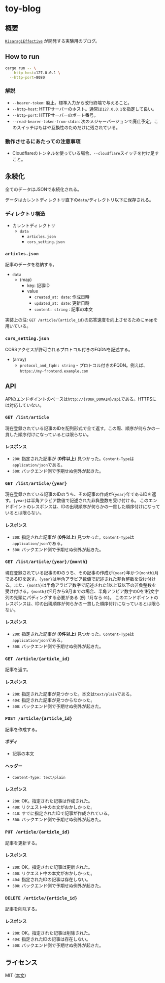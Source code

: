 # toy-blog
## 概要
[`KisaragiEffective`](https://github.com/KisaragiEffective/) が開発する実験用のブログ。

## How to run
```sh
cargo run -- \
  --http-host=127.0.0.1 \
  --http-port=8080
```

### 解説
* `--bearer-token`: 廃止。標準入力から改行終端で与えること。
* `--http-host`: HTTPサーバーのホスト。通常は`127.0.0.1`を指定して良い。
* `--http-port`: HTTPサーバーのポート番号。
* `--read-bearer-token-from-stdin`: 次のメジャーバージョンで廃止予定。このスイッチはもはや互換性のためだけに残されている。

### 動作させるにあたっての注意事項
* Cloudflareのトンネルを使っている場合、`--cloudflare`スイッチを付け足すこと。

## 永続化
全てのデータはJSONで永続化される。

データはカレントディレクトリ直下の`data/`ディレクトリ以下に保存される。

### ディレクトリ構造
* カレントディレクトリ
  * `data`
    * `articles.json`
    * `cors_setting.json`

### `articles.json`
記事のデータを格納する。
* `data`
  * (map)
    * key: 記事ID
    * value
      * `created_at: date`: 作成日時
      * `updated_at: date`: 更新日時
      * `content: string` : 記事の本文

実装上の注: `GET /article/{article_id}`の応答速度を向上させるためにmapを用いている。

### `cors_setting.json`
CORSアクセスが許可されるプロトコル付きのFQDNを記述する。
* (array)
  * `protocol_and_fqdn: string` - プロトコル付きのFQDN。例えば、`https://my-frontend.example.com`

## API
APIのエンドポイントのベースは`http://{YOUR_DOMAIN}/api`である。HTTPSには対応していない。

### `GET /list/article`
現在登録されている記事のIDを配列形式で全て返す。この際、順序が何らかの一貫した順序付けになっているとは限らない。

#### レスポンス
* `200`: 指定された記事が (**0件以上**) 見つかった。`Content-Type`は`application/json`である。
* `500`: バックエンド側で予期せぬ例外が起きた。

### `GET /list/article/{year}`
現在登録されている記事のIDのうち、その記事の作成が`{year}`年であるIDを返す。`{year}`は半角アラビア数値で記述された非負整数を受け付ける。
このエンドポイントのレスポンスは、IDの出現順序が何らかの一貫した順序付けになっているとは限らない。

#### レスポンス
* `200`: 指定された記事が (**0件以上**) 見つかった。`Content-Type`は`application/json`である。
* `500`: バックエンド側で予期せぬ例外が起きた。

### `GET /list/article/{year}/{month}`
現在登録されている記事のIDのうち、その記事の作成が`{year}`年かつ`{month}`月であるIDを返す。`{year}`は半角アラビア数値で記述された非負整数を受け付ける。また、`{month}`は半角アラビア数字で記述された1以上12以下の非負整数を受け付ける。`{month}`が1月から9月までの場合、半角アラビア数字の0を1桁文字列の先頭にパディングする必要がある (例: 1月なら `01`)。
このエンドポイントのレスポンスは、IDの出現順序が何らかの一貫した順序付けになっているとは限らない。

#### レスポンス
* `200`: 指定された記事が (**0件以上**) 見つかった。`Content-Type`は`application/json`である。
* `500`: バックエンド側で予期せぬ例外が起きた。

### `GET /article/{article_id}`
記事を返す。

#### レスポンス
* `200`: 指定された記事が見つかった。本文は`text/plain`である。
* `404`: 指定された記事が見つからなかった。
* `500`: バックエンド側で予期せぬ例外が起きた。

### `POST /article/{article_id}`
記事を作成する。

#### ボディ
* 記事の本文

#### ヘッダー
* `Content-Type: text/plain`

#### レスポンス
* `200`: OK。指定された記事は作成された。
* `400`: リクエスト中の本文がおかしかった。
* `410`: すでに指定されたIDで記事が作成されている。
* `500`: バックエンド側で予期せぬ例外が起きた。

### `PUT /article/{article_id}`
記事を更新する。

#### レスポンス
* `200`: OK。指定された記事は更新された。
* `400`: リクエスト中の本文がおかしかった。
* `404`: 指定されたIDの記事は存在しない。
* `500`: バックエンド側で予期せぬ例外が起きた。

### `DELETE /article/{article_id}`
記事を削除する。

#### レスポンス
* `200`: OK。指定された記事は削除された。
* `404`: 指定されたIDの記事は存在しない。
* `500`: バックエンド側で予期せぬ例外が起きた。

## ライセンス
MIT ([本文](https://github.com/KisaragiEffective/toy-blog/blob/develop/LICENSE))
